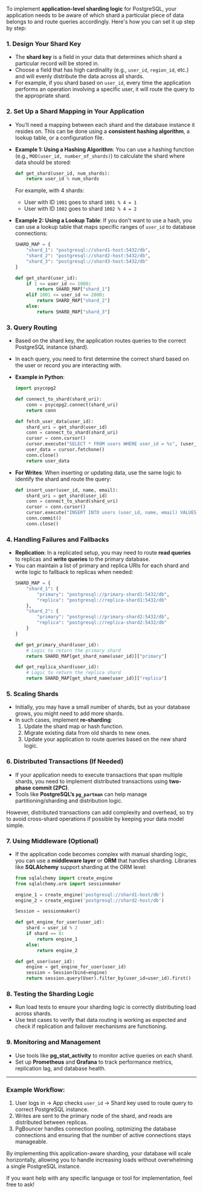 To implement **application-level sharding logic** for PostgreSQL, your application needs to be aware of which shard a particular piece of data belongs to and route queries accordingly. Here's how you can set it up step by step:

### 1. **Design Your Shard Key**
   - The **shard key** is a field in your data that determines which shard a particular record will be stored in.
   - Choose a field that has high cardinality (e.g., `user_id`, `region_id`, etc.) and will evenly distribute the data across all shards.
   - For example, if you shard based on `user_id`, every time the application performs an operation involving a specific user, it will route the query to the appropriate shard.

### 2. **Set Up a Shard Mapping in Your Application**
   - You’ll need a mapping between each shard and the database instance it resides on. This can be done using a **consistent hashing algorithm**, a lookup table, or a configuration file.
   
   - **Example 1: Using a Hashing Algorithm**:
     You can use a hashing function (e.g., `MOD(user_id, number_of_shards)`) to calculate the shard where data should be stored:
     ```python
     def get_shard(user_id, num_shards):
         return user_id % num_shards
     ```
     For example, with 4 shards:
     - User with ID `1001` goes to shard `1001 % 4 = 1`
     - User with ID `1002` goes to shard `1002 % 4 = 2`

   - **Example 2: Using a Lookup Table**:
     If you don’t want to use a hash, you can use a lookup table that maps specific ranges of `user_id` to database connections:
     ```python
     SHARD_MAP = {
         "shard_1": "postgresql://shard1-host:5432/db",
         "shard_2": "postgresql://shard2-host:5432/db",
         "shard_3": "postgresql://shard3-host:5432/db"
     }

     def get_shard(user_id):
         if 1 <= user_id <= 1000:
             return SHARD_MAP["shard_1"]
         elif 1001 <= user_id <= 2000:
             return SHARD_MAP["shard_2"]
         else:
             return SHARD_MAP["shard_3"]
     ```

### 3. **Query Routing**
   - Based on the shard key, the application routes queries to the correct PostgreSQL instance (shard).
   - In each query, you need to first determine the correct shard based on the user or record you are interacting with.
   
   - **Example in Python**:
     ```python
     import psycopg2

     def connect_to_shard(shard_uri):
         conn = psycopg2.connect(shard_uri)
         return conn

     def fetch_user_data(user_id):
         shard_uri = get_shard(user_id)
         conn = connect_to_shard(shard_uri)
         cursor = conn.cursor()
         cursor.execute("SELECT * FROM users WHERE user_id = %s", (user_id,))
         user_data = cursor.fetchone()
         conn.close()
         return user_data
     ```

   - **For Writes**:
     When inserting or updating data, use the same logic to identify the shard and route the query:
     ```python
     def insert_user(user_id, name, email):
         shard_uri = get_shard(user_id)
         conn = connect_to_shard(shard_uri)
         cursor = conn.cursor()
         cursor.execute("INSERT INTO users (user_id, name, email) VALUES (%s, %s, %s)", (user_id, name, email))
         conn.commit()
         conn.close()
     ```

### 4. **Handling Failures and Fallbacks**
   - **Replication**: In a replicated setup, you may need to route **read queries** to replicas and **write queries** to the primary database.
   - You can maintain a list of primary and replica URIs for each shard and write logic to fallback to replicas when needed:
     ```python
     SHARD_MAP = {
         "shard_1": {
             "primary": "postgresql://primary-shard1:5432/db",
             "replica": "postgresql://replica-shard1:5432/db"
         },
         "shard_2": {
             "primary": "postgresql://primary-shard2:5432/db",
             "replica": "postgresql://replica-shard2:5432/db"
         }
     }

     def get_primary_shard(user_id):
         # Logic to return the primary shard
         return SHARD_MAP[get_shard_name(user_id)]["primary"]

     def get_replica_shard(user_id):
         # Logic to return the replica shard
         return SHARD_MAP[get_shard_name(user_id)]["replica"]
     ```

### 5. **Scaling Shards**
   - Initially, you may have a small number of shards, but as your database grows, you might need to add more shards.
   - In such cases, implement **re-sharding**:
     1. Update the shard map or hash function.
     2. Migrate existing data from old shards to new ones.
     3. Update your application to route queries based on the new shard logic.

### 6. **Distributed Transactions (If Needed)**
   - If your application needs to execute transactions that span multiple shards, you need to implement distributed transactions using **two-phase commit (2PC)**.
   - Tools like **PostgreSQL’s `pg_partman`** can help manage partitioning/sharding and distribution logic.
   
   However, distributed transactions can add complexity and overhead, so try to avoid cross-shard operations if possible by keeping your data model simple.

### 7. **Using Middleware (Optional)**
   - If the application code becomes complex with manual sharding logic, you can use a **middleware layer** or **ORM** that handles sharding. Libraries like **SQLAlchemy** support sharding at the ORM level:
     ```python
     from sqlalchemy import create_engine
     from sqlalchemy.orm import sessionmaker

     engine_1 = create_engine('postgresql://shard1-host/db')
     engine_2 = create_engine('postgresql://shard2-host/db')

     Session = sessionmaker()

     def get_engine_for_user(user_id):
         shard = user_id % 2
         if shard == 0:
             return engine_1
         else:
             return engine_2

     def get_user(user_id):
         engine = get_engine_for_user(user_id)
         session = Session(bind=engine)
         return session.query(User).filter_by(user_id=user_id).first()
     ```

### 8. **Testing the Sharding Logic**
   - Run load tests to ensure your sharding logic is correctly distributing load across shards.
   - Use test cases to verify that data routing is working as expected and check if replication and failover mechanisms are functioning.

### 9. **Monitoring and Management**
   - Use tools like **pg_stat_activity** to monitor active queries on each shard.
   - Set up **Prometheus** and **Grafana** to track performance metrics, replication lag, and database health.

---

### Example Workflow:
1. User logs in → App checks `user_id` → Shard key used to route query to correct PostgreSQL instance.
2. Writes are sent to the primary node of the shard, and reads are distributed between replicas.
3. PgBouncer handles connection pooling, optimizing the database connections and ensuring that the number of active connections stays manageable.

By implementing this application-aware sharding, your database will scale horizontally, allowing you to handle increasing loads without overwhelming a single PostgreSQL instance.

If you want help with any specific language or tool for implementation, feel free to ask!